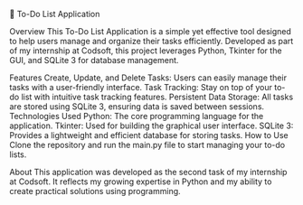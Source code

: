 📝 To-Do List Application

Overview
This To-Do List Application is a simple yet effective tool designed to help users manage and organize their tasks efficiently. Developed as part of my internship at Codsoft, this project leverages Python, Tkinter for the GUI, and SQLite 3 for database management.

Features
Create, Update, and Delete Tasks: Users can easily manage their tasks with a user-friendly interface.
Task Tracking: Stay on top of your to-do list with intuitive task tracking features.
Persistent Data Storage: All tasks are stored using SQLite 3, ensuring data is saved between sessions.
Technologies Used
Python: The core programming language for the application.
Tkinter: Used for building the graphical user interface.
SQLite 3: Provides a lightweight and efficient database for storing tasks.
How to Use
Clone the repository and run the main.py file to start managing your to-do lists.

About
This application was developed as the second task of my internship at Codsoft. It reflects my growing expertise in Python and my ability to create practical solutions using programming.

